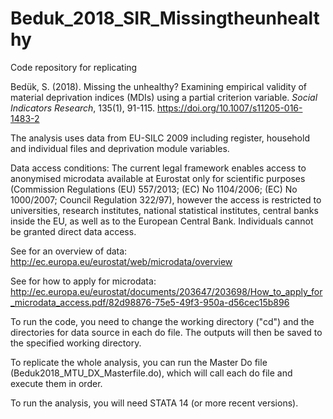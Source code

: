 # Beduk_2018_SIR_Missingtheunhealthy
Code repository for replicating 

Bedük, S. (2018). Missing the unhealthy? Examining empirical validity of material deprivation indices (MDIs) using a partial criterion variable. _Social Indicators Research_, 135(1), 91-115. https://doi.org/10.1007/s11205-016-1483-2

The analysis uses data from EU-SILC 2009 including register, household and individual files and deprivation module variables. 

Data access conditions: The current legal framework enables access to anonymised microdata available at Eurostat only for scientific purposes (Commission Regulations (EU) 557/2013; (EC) No 1104/2006; (EC) No 1000/2007; Council Regulation 322/97), however the access is restricted to universities, research institutes, national statistical institutes, central banks inside the EU, as well as to the European Central Bank. Individuals cannot be granted direct data access.

See for an overview of data: http://ec.europa.eu/eurostat/web/microdata/overview

See for how to apply for microdata: http://ec.europa.eu/eurostat/documents/203647/203698/How_to_apply_for_microdata_access.pdf/82d98876-75e5-49f3-950a-d56cec15b896

To run the code, you need to change the working directory ("cd") and the directories for data source in each do file. The outputs will then be saved to the specified working directory. 

To replicate the whole analysis, you can run the Master Do file (Beduk2018_MTU_DX_Masterfile.do), which will call each do file and execute them in order. 

To run the analysis, you will need STATA 14 (or more recent versions).
